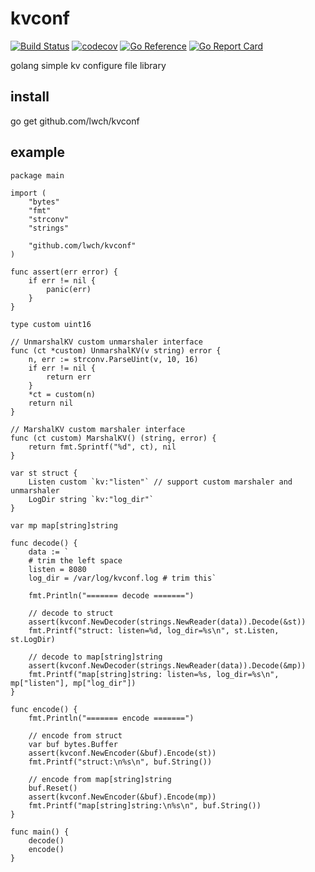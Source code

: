# kvconf

[![Build Status](https://www.travis-ci.com/lwch/kvconf.svg)](https://www.travis-ci.com/lwch/kvconf)
[![codecov](https://codecov.io/gh/lwch/kvconf/branch/master/graph/badge.svg?token=W5991040E2)](https://codecov.io/gh/lwch/kvconf)
[![Go Reference](https://pkg.go.dev/badge/github.com/lwch/kvconf.svg)](https://pkg.go.dev/github.com/lwch/kvconf)
[![Go Report Card](https://goreportcard.com/badge/github.com/lwch/kvconf)](https://goreportcard.com/report/github.com/lwch/kvconf)

golang simple kv configure file library

## install

go get github.com/lwch/kvconf

## example

    package main

    import (
        "bytes"
        "fmt"
        "strconv"
        "strings"

        "github.com/lwch/kvconf"
    )

    func assert(err error) {
        if err != nil {
            panic(err)
        }
    }

    type custom uint16

    // UnmarshalKV custom unmarshaler interface
    func (ct *custom) UnmarshalKV(v string) error {
        n, err := strconv.ParseUint(v, 10, 16)
        if err != nil {
            return err
        }
        *ct = custom(n)
        return nil
    }

    // MarshalKV custom marshaler interface
    func (ct custom) MarshalKV() (string, error) {
        return fmt.Sprintf("%d", ct), nil
    }

    var st struct {
        Listen custom `kv:"listen"` // support custom marshaler and unmarshaler
        LogDir string `kv:"log_dir"`
    }

    var mp map[string]string

    func decode() {
        data := `
        # trim the left space
        listen = 8080
        log_dir = /var/log/kvconf.log # trim this`

        fmt.Println("======= decode =======")

        // decode to struct
        assert(kvconf.NewDecoder(strings.NewReader(data)).Decode(&st))
        fmt.Printf("struct: listen=%d, log_dir=%s\n", st.Listen, st.LogDir)

        // decode to map[string]string
        assert(kvconf.NewDecoder(strings.NewReader(data)).Decode(&mp))
        fmt.Printf("map[string]string: listen=%s, log_dir=%s\n", mp["listen"], mp["log_dir"])
    }

    func encode() {
        fmt.Println("======= encode =======")

        // encode from struct
        var buf bytes.Buffer
        assert(kvconf.NewEncoder(&buf).Encode(st))
        fmt.Printf("struct:\n%s\n", buf.String())

        // encode from map[string]string
        buf.Reset()
        assert(kvconf.NewEncoder(&buf).Encode(mp))
        fmt.Printf("map[string]string:\n%s\n", buf.String())
    }

    func main() {
        decode()
        encode()
    }